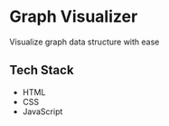 # Graph Visualizer
Visualize graph data structure with ease

## Tech Stack
- HTML
- CSS
- JavaScript
